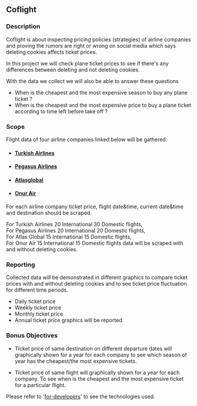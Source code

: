 ## Coflight 

### Description

Coflight is about inspecting pricing policies (strategies) of airline companies and proving the rumors are right or wrong on social media which says deleting cookies affects ticket prices.

In this project we will check plane ticket prices to see if there's any differences between deleting and not deleting cookies. 

With the data we collect we will also be able to answer these questions
* When is the cheapest and the most expensive season to buy any plane ticket ?
* When is the cheapest and the most expensive price to buy a plane ticket according to time left before take off ?

### **Scope**

Flight data of four airline companies linked below will be gathered:

* #### [Turkish Airlines](https://www.turkishairlines.com/)
* #### [Pegasus Airlines](https://www.flypgs.com/)
* #### [Atlasglobal](https://www.atlasglb.com/)
* #### [Onur Air](https://www.onurair.com/)

For each airline company ticket price, flight date&time, current date&time and destination should be scraped.

For Turkish Airlines 20 International 30 Domestic flights,
<br>For Pegasus Airlines 20 International 20 Domestic flights,
<br>For Atlas Global     15 International 15 Domestic flights,
<br>For Onur Air         15 International 15 Domestic flights data 
will be scraped with and without deleting cookies.<br/>

### **Reporting**

Collected data will be demonstrated in different graphics to compare ticket prices with and without deleting cookies and to see ticket price fluctuation for different time periods.

* Daily ticket price
* Weekly ticket price
* Monthly ticket price
* Annual ticket price graphics will be reported.

### Bonus Objectives

* Ticket price of same destination on different departure dates will graphically shown for a year for each company to see which season of year has the cheapest/the most expensive tickets.

* Ticket price of same flight will graphically shown for a year for each company. To see when is the cheapest and the most expensive ticket for a particular flight.

Please refer to '[for-developers](for-developers.md)' to see the technologies used.
